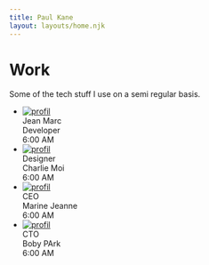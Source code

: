 ```yaml
---
title: Paul Kane
layout: layouts/home.njk
---
```

<h1 class="font-bold text-7xl">Work</h1>
<p class="text-xl mt-4">Some of the tech stuff I use on a semi regular basis.</p>


<div class="container flex flex-col mx-auto w-full items-center justify-center">
    <ul class="flex flex-col">
        <li class="border-gray-400 flex flex-row mb-2">
            <div class="shadow border select-none cursor-pointer bg-white dark:bg-gray-800 rounded-md flex flex-1 items-center p-4">
                <div class="flex flex-col w-10 h-10 justify-center items-center mr-4">
                    <a href="#" class="block relative">
                        <img alt="profil" src="/images/person/6.jpg" class="mx-auto object-cover rounded-full h-10 w-10 "/>
                    </a>
                </div>
                <div class="flex-1 pl-1 md:mr-16">
                    <div class="font-medium dark:text-white">
                        Jean Marc
                    </div>
                    <div class="text-gray-600 dark:text-gray-200 text-sm">
                        Developer
                    </div>
                </div>
                <div class="text-gray-600 dark:text-gray-200 text-xs">
                    6:00 AM
                </div>
            </div>
        </li>
        <li class="border-gray-400 flex flex-row mb-2">
            <div class="shadow border select-none cursor-pointer bg-white dark:bg-gray-800 rounded-md flex flex-1 items-center p-4">
                <div class="flex flex-col w-10 h-10 justify-center items-center mr-4">
                    <a href="#" class="block relative">
                        <img alt="profil" src="/images/person/10.jpg" class="mx-auto object-cover rounded-full h-10 w-10 "/>
                    </a>
                </div>
                <div class="flex-1 pl-1 md:mr-16">
                    <div class="font-medium dark:text-white">
                        Designer
                    </div>
                    <div class="text-gray-600 dark:text-gray-200 text-sm">
                        Charlie Moi
                    </div>
                </div>
                <div class="text-gray-600 dark:text-gray-200 text-xs">
                    6:00 AM
                </div>
            </div>
        </li>
        <li class="border-gray-400 flex flex-row mb-2">
            <div class="shadow border select-none cursor-pointer bg-white dark:bg-gray-800 rounded-md flex flex-1 items-center p-4">
                <div class="flex flex-col w-10 h-10 justify-center items-center mr-4">
                    <a href="#" class="block relative">
                        <img alt="profil" src="/images/person/3.jpg" class="mx-auto object-cover rounded-full h-10 w-10 "/>
                    </a>
                </div>
                <div class="flex-1 pl-1 md:mr-16">
                    <div class="font-medium dark:text-white">
                        CEO
                    </div>
                    <div class="text-gray-600 dark:text-gray-200 text-sm">
                        Marine Jeanne
                    </div>
                </div>
                <div class="text-gray-600 dark:text-gray-200 text-xs">
                    6:00 AM
                </div>
            </div>
        </li>
        <li class="border-gray-400 flex flex-row mb-2">
            <div class="shadow border select-none cursor-pointer bg-white dark:bg-gray-800 rounded-md flex flex-1 items-center p-4">
                <div class="flex flex-col w-10 h-10 justify-center items-center mr-4">
                    <a href="#" class="block relative">
                        <img alt="profil" src="/images/person/7.jpg" class="mx-auto object-cover rounded-full h-10 w-10 "/>
                    </a>
                </div>
                <div class="flex-1 pl-1 md:mr-16">
                    <div class="font-medium dark:text-white">
                        CTO
                    </div>
                    <div class="text-gray-600 dark:text-gray-200 text-sm">
                        Boby PArk
                    </div>
                </div>
                <div class="text-gray-600 dark:text-gray-200 text-xs">
                    6:00 AM
                </div>
            </div>
        </li>
    </ul>
</div>


